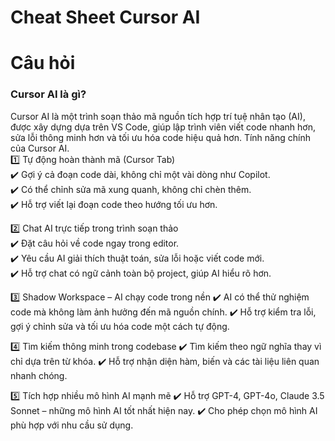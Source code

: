 # Cheat Sheet Cursor AI

# Câu hỏi

### Cursor AI là gì?
Cursor AI là một trình soạn thảo mã nguồn tích hợp trí tuệ nhân tạo (AI), được xây dựng dựa trên VS Code, giúp lập trình viên viết code nhanh hơn, sửa lỗi thông minh hơn và tối ưu hóa code hiệu quả hơn.
Tính năng chính của Cursor AI.  
1️⃣ Tự động hoàn thành mã (Cursor Tab)  
  ✔️ Gợi ý cả đoạn code dài, không chỉ một vài dòng như Copilot.  
  ✔️ Có thể chỉnh sửa mã xung quanh, không chỉ chèn thêm.  
  ✔️ Hỗ trợ viết lại đoạn code theo hướng tối ưu hơn.  

2️⃣ Chat AI trực tiếp trong trình soạn thảo  
  ✔️ Đặt câu hỏi về code ngay trong editor.  
  ✔️ Yêu cầu AI giải thích thuật toán, sửa lỗi hoặc viết code mới.  
  ✔️ Hỗ trợ chat có ngữ cảnh toàn bộ project, giúp AI hiểu rõ hơn.  

3️⃣ Shadow Workspace – AI chạy code trong nền
✔️ AI có thể thử nghiệm code mà không làm ảnh hưởng đến mã nguồn chính.
✔️ Hỗ trợ kiểm tra lỗi, gợi ý chỉnh sửa và tối ưu hóa code một cách tự động.

4️⃣ Tìm kiếm thông minh trong codebase
✔️ Tìm kiếm theo ngữ nghĩa thay vì chỉ dựa trên từ khóa.
✔️ Hỗ trợ nhận diện hàm, biến và các tài liệu liên quan nhanh chóng.

5️⃣ Tích hợp nhiều mô hình AI mạnh mẽ
✔️ Hỗ trợ GPT-4, GPT-4o, Claude 3.5 Sonnet – những mô hình AI tốt nhất hiện nay.
✔️ Cho phép chọn mô hình AI phù hợp với nhu cầu sử dụng.
